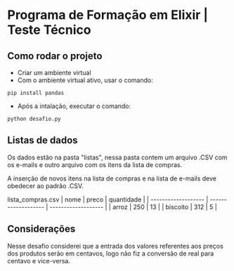 # Programa de Formação em Elixir | Teste Técnico

## Como rodar o projeto

- Criar um ambiente virtual
- Com o ambiente virtual ativo, usar o comando:
```
pip install pandas
```
- Após a intalação, executar o comando: 
```
python desafio.py
```

## Listas de dados

Os dados estão na pasta "listas", nessa pasta contem um arquivo .CSV com os e-mails e outro arquivo com os itens da lista de compras.

A inserção de novos itens na lista de compras e na lista de e-mails deve obedecer ao padrão .CSV.

lista_compras.csv
|  nome  |  preco  | quantidade  |
| ------------------- | ------------------- | ------------------- |
|  arroz |  250 |  13 |
|  biscoito |  312  |  5  |

## Considerações

Nesse desafio considerei que a entrada dos valores referentes aos preços dos produtos serão em centavos, logo não fiz a conversão de real para centavo e vice-versa.

